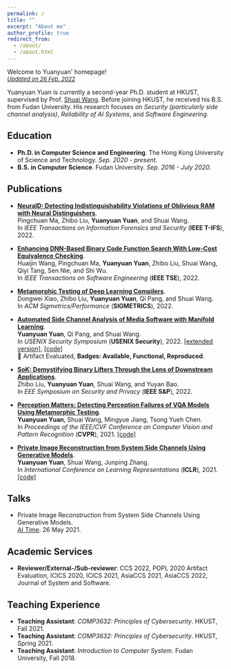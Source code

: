 ```yaml
---
permalink: /
title: ""
excerpt: "About me"
author_profile: true
redirect_from: 
  - /about/
  - /about.html
---
```


Welcome to Yuanyuan' homepage!  
*<font size="2"><u>Updated on 26 Feb. 2022</u></font>*

Yuanyuan Yuan is currently a second-year Ph.D. student at HKUST, supervised by Prof. [Shuai Wang](https://www.cse.ust.hk/~shuaiw/). Before joining HKUST, he received his B.S. from Fudan University. His research focuses on *Security (particularly side channel analysis)*, *Reliability of AI Systems*, and *Software Engineering*.

## Education

- **Ph.D. in Computer Science and Engineering**. The Hong Kong University of Science and Technology. *Sep. 2020 - present*.
- **B.S. in Computer Science**. Fudan University. *Sep. 2016 - July 2020*.

## Publications

- **<u>NeuralD: Detecting Indistinguishability Violations of Oblivious RAM with Neural Distinguishers</u>**.  
Pingchuan Ma, Zhibo Liu, **Yuanyuan Yuan**, and Shuai Wang.  
In *IEEE Transactions on Information Forensics and Security* (**IEEE T-IFS**), 2022.

- [**Enhancing DNN-Based Binary Code Function Search With Low-Cost Equivalence Checking**](https://ieeexplore.ieee.org/document/9707874).  
Huaijin Wang, Pingchuan Ma, **Yuanyuan Yuan**, Zhibo Liu, Shuai Wang, Qiyi Tang, Sen Nie, and Shi Wu.  
In *IEEE Transactions on Software Engineering* (**IEEE TSE**), 2022.

- **<u>Metamorphic Testing of Deep Learning Compilers</u>**.  
Dongwei Xiao, Zhibo Liu, **Yuanyuan Yuan**, Qi Pang, and Shuai Wang.  
In *ACM Sigmetrics/Performance* (**SIGMETRICS**), 2022.

- [**Automated Side Channel Analysis of Media Software with Manifold Learning**](https://www.usenix.org/conference/usenixsecurity22/presentation/yuan).  
**Yuanyuan Yuan**, Qi Pang, and Shuai Wang.  
In *USENIX Security Symposium* (**USENIX Security**), 2022. [[extended version]](https://arxiv.org/pdf/2112.04947.pdf), [[code]](https://github.com/Yuanyuan-Yuan/Manifold-SCA)  
😬 Artifact Evaluated, **Badges: Available, Functional, Reproduced**.

- [**SoK: Demystifying Binary Lifters Through the Lens of Downstream Applications**](https://www.computer.org/csdl/proceedings-article/sp/2022/131600a453/1wKCev3wlbO).  
Zhibo Liu, **Yuanyuan Yuan**, Shuai Wang, and Yuyan Bao.  
In *EEE Symposium on Security and Privacy* (**IEEE S&P**), 2022.

- [**Perception Matters: Detecting Perception Failures of VQA Models Using Metamorphic Testing**](https://openaccess.thecvf.com/content/CVPR2021/html/Yuan_Perception_Matters_Detecting_Perception_Failures_of_VQA_Models_Using_Metamorphic_CVPR_2021_paper.html).  
**Yuanyuan Yuan**, Shuai Wang, Mingyue Jiang, Tsong Yueh Chen.  
In *Proceedings of the IEEE/CVF Conference on Computer Vision and Pattern Recognition* (**CVPR**), 2021. [[code]](https://github.com/MetaVQA/MetaVQA)

- [**Private Image Reconstruction from System Side Channels Using Generative Models**](https://openreview.net/forum?id=y06VOYLcQXa).  
**Yuanyuan Yuan**, Shuai Wang, Junping Zhang.  
In *International Conference on Learning Representations* (**ICLR**), 2021. [[code]](https://github.com/genSCA/genSCA)

## Talks

- Private Image Reconstruction from System Side Channels Using Generative Models.  
[AI Time](http://www.aitime.cn/). 26 May 2021. 

## Academic Services

- **Reviewer/External-/Sub-reviewer**: CCS 2022, POPL 2020 Artifact Evaluation, ICICS 2020, ICICS 2021, AsiaCCS 2021, AsiaCCS 2022, Journal of System and Software. 

## Teaching Experience

- **Teaching Assistant**: *COMP3632: Principles of Cybersecurity*. HKUST, Fall 2021.
- **Teaching Assistant**: *COMP3632: Principles of Cybersecurity*. HKUST, Spring 2021.
- **Teaching Assistant**: *Introduction to Computer System*. Fudan University, Fall 2018.


<p align="center">
  <script type="text/javascript" src="//rf.revolvermaps.com/0/0/8.js?i=58fqm6u2ofs&amp;m=0&amp;c=ff0000&amp;cr1=ffffff&amp;f=arial&amp;l=33" async="async"></script>
</p>